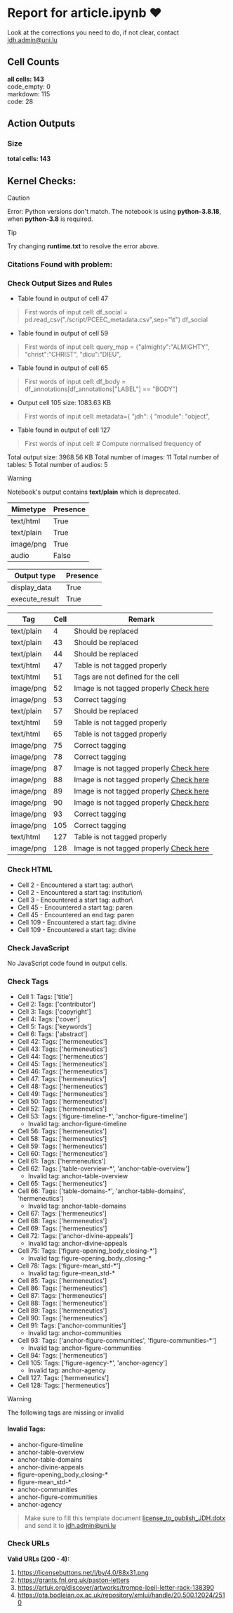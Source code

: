 # Report for article.ipynb ❤ 

Look at the corrections you need to do, if not clear, contact jdh.admin@uni.lu

## Cell Counts   
**all cells: 143**  
code_empty: 0   
markdown: 115   
code: 28   

## Action Outputs

### Size
**total cells: 143**
## Kernel Checks: 

> [!CAUTION]
 > Error: Python versions don't match. The notebook is using **python-3.8.18**, when **python-3.8** is required.

> [!TIP]
 > Try changing **runtime.txt** to resolve the error above.

### Citations Found with problem:


### Check Output Sizes and Rules
- Table found in output of cell 47
> First words of input cell: df_social = pd.read_csv("./script/PCEEC_metadata.csv",sep="\t") df_social
- Table found in output of cell 59
> First words of input cell: query_map = {"almighty":"ALMIGHTY", "christ":"CHRIST", "dicu":"DIEU",
- Table found in output of cell 65
> First words of input cell: df_body = df_annotations[df_annotations["LABEL"] == "BODY"]
- Output cell 105 size: 1083.63 KB
> First words of input cell: metadata={ "jdh": { "module": "object",
- Table found in output of cell 127
> First words of input cell: # Compute normalised frequency of

Total output size: 3968.56 KB
Total number of images: 11
Total number of tables: 5
Total number of audios: 5

> [!WARNING]
> Notebook's output contains **text/plain** which is deprecated.

| Mimetype | Presence |
| --- | --- |
| text/html | True |
| text/plain | True |
| image/png | True |
| audio | False |

| Output type | Presence |
| --- | --- |
| display_data | True |
| execute_result | True |

| Tag | Cell | Remark |
| --- | --- | --- |
| text/plain | 4 | Should be replaced |
| text/plain | 43 | Should be replaced |
| text/plain | 44 | Should be replaced |
| text/html | 47 | Table is not tagged properly |
| text/html | 51 | Tags are not defined for the cell |
| image/png | 52 | Image is not tagged properly [Check here ](https://journalofdigitalhistory.org/en/notebook-viewer/JTJGcHJveHktZ2l0aHVidXNlcmNvbnRlbnQlMkZqZGgtb2JzZXJ2ZXIlMkZqWWNwcUdmZFhQcmElMkZtYWluJTJGYXJ0aWNsZS5pcHluYg==?idx=52) |
| image/png | 53 | Correct tagging |
| text/plain | 57 | Should be replaced |
| text/html | 59 | Table is not tagged properly |
| text/html | 65 | Table is not tagged properly |
| image/png | 75 | Correct tagging |
| image/png | 78 | Correct tagging |
| image/png | 87 | Image is not tagged properly [Check here ](https://journalofdigitalhistory.org/en/notebook-viewer/JTJGcHJveHktZ2l0aHVidXNlcmNvbnRlbnQlMkZqZGgtb2JzZXJ2ZXIlMkZqWWNwcUdmZFhQcmElMkZtYWluJTJGYXJ0aWNsZS5pcHluYg==?idx=87) |
| image/png | 88 | Image is not tagged properly [Check here ](https://journalofdigitalhistory.org/en/notebook-viewer/JTJGcHJveHktZ2l0aHVidXNlcmNvbnRlbnQlMkZqZGgtb2JzZXJ2ZXIlMkZqWWNwcUdmZFhQcmElMkZtYWluJTJGYXJ0aWNsZS5pcHluYg==?idx=88) |
| image/png | 89 | Image is not tagged properly [Check here ](https://journalofdigitalhistory.org/en/notebook-viewer/JTJGcHJveHktZ2l0aHVidXNlcmNvbnRlbnQlMkZqZGgtb2JzZXJ2ZXIlMkZqWWNwcUdmZFhQcmElMkZtYWluJTJGYXJ0aWNsZS5pcHluYg==?idx=89) |
| image/png | 90 | Image is not tagged properly [Check here ](https://journalofdigitalhistory.org/en/notebook-viewer/JTJGcHJveHktZ2l0aHVidXNlcmNvbnRlbnQlMkZqZGgtb2JzZXJ2ZXIlMkZqWWNwcUdmZFhQcmElMkZtYWluJTJGYXJ0aWNsZS5pcHluYg==?idx=90) |
| image/png | 93 | Correct tagging |
| image/png | 105 | Correct tagging |
| text/html | 127 | Table is not tagged properly |
| image/png | 128 | Image is not tagged properly [Check here ](https://journalofdigitalhistory.org/en/notebook-viewer/JTJGcHJveHktZ2l0aHVidXNlcmNvbnRlbnQlMkZqZGgtb2JzZXJ2ZXIlMkZqWWNwcUdmZFhQcmElMkZtYWluJTJGYXJ0aWNsZS5pcHluYg==?idx=128) |


### Check HTML
- Cell 2 - Encountered a start tag: author\
- Cell 2 - Encountered a start tag: institution\
- Cell 3 - Encountered a start tag: author\
- Cell 45 - Encountered a start tag: paren
- Cell 45 - Encountered an end tag: paren
- Cell 109 - Encountered a start tag: divine
- Cell 109 - Encountered a start tag: divine


### Check JavaScript
No JavaScript code found in output cells.


### Check Tags
- Cell 1: Tags: ['title']
- Cell 2: Tags: ['contributor']
- Cell 3: Tags: ['copyright']
- Cell 4: Tags: ['cover']
- Cell 5: Tags: ['keywords']
- Cell 6: Tags: ['abstract']
- Cell 42: Tags: ['hermeneutics']
- Cell 43: Tags: ['hermeneutics']
- Cell 44: Tags: ['hermeneutics']
- Cell 45: Tags: ['hermeneutics']
- Cell 46: Tags: ['hermeneutics']
- Cell 47: Tags: ['hermeneutics']
- Cell 48: Tags: ['hermeneutics']
- Cell 49: Tags: ['hermeneutics']
- Cell 50: Tags: ['hermeneutics']
- Cell 52: Tags: ['hermeneutics']
- Cell 53: Tags: ['figure-timeline-*', 'anchor-figure-timeline']
  - Invalid tag: anchor-figure-timeline
- Cell 56: Tags: ['hermeneutics']
- Cell 58: Tags: ['hermeneutics']
- Cell 59: Tags: ['hermeneutics']
- Cell 60: Tags: ['hermeneutics']
- Cell 61: Tags: ['hermeneutics']
- Cell 62: Tags: ['table-overview-*', 'anchor-table-overview']
  - Invalid tag: anchor-table-overview
- Cell 65: Tags: ['hermeneutics']
- Cell 66: Tags: ['table-domains-*', 'anchor-table-domains', 'hermeneutics']
  - Invalid tag: anchor-table-domains
- Cell 67: Tags: ['hermeneutics']
- Cell 68: Tags: ['hermeneutics']
- Cell 69: Tags: ['hermeneutics']
- Cell 72: Tags: ['anchor-divine-appeals']
  - Invalid tag: anchor-divine-appeals
- Cell 75: Tags: ['figure-opening_body_closing-*']
  - Invalid tag: figure-opening_body_closing-*
- Cell 78: Tags: ['figure-mean_std-*']
  - Invalid tag: figure-mean_std-*
- Cell 85: Tags: ['hermeneutics']
- Cell 86: Tags: ['hermeneutics']
- Cell 87: Tags: ['hermeneutics']
- Cell 88: Tags: ['hermeneutics']
- Cell 89: Tags: ['hermeneutics']
- Cell 90: Tags: ['hermeneutics']
- Cell 91: Tags: ['anchor-communities']
  - Invalid tag: anchor-communities
- Cell 93: Tags: ['anchor-figure-communities', 'figure-communities-*']
  - Invalid tag: anchor-figure-communities
- Cell 94: Tags: ['hermeneutics']
- Cell 105: Tags: ['figure-agency-*', 'anchor-agency']
  - Invalid tag: anchor-agency
- Cell 127: Tags: ['hermeneutics']
- Cell 128: Tags: ['hermeneutics']
> [!WARNING]
> The following tags are missing or invalid

#### Invalid Tags:
- anchor-figure-timeline
- anchor-table-overview
- anchor-table-domains
- anchor-divine-appeals
- figure-opening_body_closing-*
- figure-mean_std-*
- anchor-communities
- anchor-figure-communities
- anchor-agency
> Make sure to fill this template document [license_to_publish_JDH.dotx](https://github.com/C2DH/journal-of-digital-history-ipynb-preflight-action/blob/master/license_to_publish_JDH.dotx) and send it to jdh.admin@uni.lu


### Check URLs


**Valid URLs (200 - 4):**

1. https://licensebuttons.net/l/by/4.0/88x31.png
2. https://grants.fnl.org.uk/paston-letters
3. https://artuk.org/discover/artworks/trompe-loeil-letter-rack-138390
4. https://ota.bodleian.ox.ac.uk/repository/xmlui/handle/20.500.12024/2510

